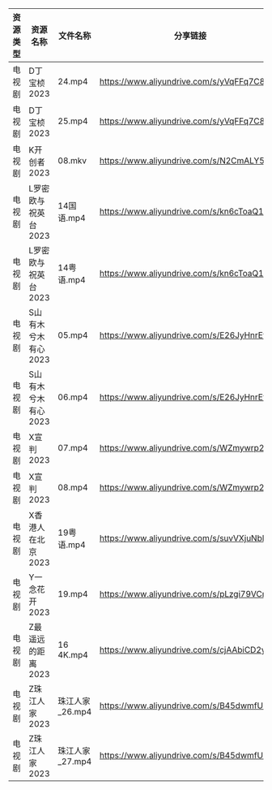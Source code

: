 | 资源类型 | 资源名称         | 文件名称        | 分享链接                                      | 更新时间       |
| ---- | ------------ | ----------- | ----------------------------------------- | ---------- |
| 电视剧  | D丁宝桢2023     | 24.mp4      | https://www.aliyundrive.com/s/yVqFFq7C8oR | 2023-11-03 |
| 电视剧  | D丁宝桢2023     | 25.mp4      | https://www.aliyundrive.com/s/yVqFFq7C8oR | 2023-11-03 |
| 电视剧  | K开创者2023     | 08.mkv      | https://www.aliyundrive.com/s/N2CmALY5X1B | 2023-11-03 |
| 电视剧  | L罗密欧与祝英台2023 | 14国语.mp4    | https://www.aliyundrive.com/s/kn6cToaQ17A | 2023-11-03 |
| 电视剧  | L罗密欧与祝英台2023 | 14粤语.mp4    | https://www.aliyundrive.com/s/kn6cToaQ17A | 2023-11-03 |
| 电视剧  | S山有木兮木有心2023 | 05.mp4      | https://www.aliyundrive.com/s/E26JyHnrEfb | 2023-11-03 |
| 电视剧  | S山有木兮木有心2023 | 06.mp4      | https://www.aliyundrive.com/s/E26JyHnrEfb | 2023-11-03 |
| 电视剧  | X宣判2023      | 07.mp4      | https://www.aliyundrive.com/s/WZmywrp2FQC | 2023-11-03 |
| 电视剧  | X宣判2023      | 08.mp4      | https://www.aliyundrive.com/s/WZmywrp2FQC | 2023-11-03 |
| 电视剧  | X香港人在北京2023  | 19粤语.mp4    | https://www.aliyundrive.com/s/suvVXjuNbPu | 2023-11-03 |
| 电视剧  | Y一念花开2023    | 19.mp4      | https://www.aliyundrive.com/s/pLzgi79VCnz | 2023-11-03 |
| 电视剧  | Z最遥远的距离2023  | 16 4K.mp4   | https://www.aliyundrive.com/s/cjAAbiCD2y3 | 2023-11-03 |
| 电视剧  | Z珠江人家2023    | 珠江人家_26.mp4 | https://www.aliyundrive.com/s/B45dwmfUKGQ | 2023-11-03 |
| 电视剧  | Z珠江人家2023    | 珠江人家_27.mp4 | https://www.aliyundrive.com/s/B45dwmfUKGQ | 2023-11-03 |
